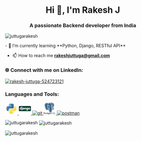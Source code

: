 <h1 align="center">Hi 👋, I'm Rakesh J</h1>
<h3 align="center">A passionate Backend developer from India</h3>

<p align="left"> <img src="https://komarev.com/ghpvc/?username=juttugarakesh&label=Profile%20views&color=0e75b6&style=flat" alt="juttugarakesh" /> </p>
- 🌱 I’m currently learning **Python, Django, RESTful API**

- 📫 How to reach me **rakeshjuttuga@gmail.com**
<h3 align="left">🌐 Connect with me on LinkedIn:</h3>
<p align="left"><a href="https://linkedin.com/in/rakesh-juttuga-524723121" target="blank"><img align="center" src="https://raw.githubusercontent.com/rahuldkjain/github-profile-readme-generator/master/src/images/icons/Social/linked-in-alt.svg" alt="rakesh-juttuga-524723121" height="30" width="40" /></a>
</p><h3 align="left">Languages and Tools:</h3>
<p align="left">  <a href="https://www.python.org" target="_blank"> <img src="https://raw.githubusercontent.com/devicons/devicon/master/icons/python/python-original.svg" alt="python" width="40" height="40"/> </a>  <a href="https://www.djangoproject.com/" target="_blank"> <img src="https://raw.githubusercontent.com/devicons/devicon/master/icons/django/django-original.svg" alt="django" width="40" height="40"/> </a> <a href="https://git-scm.com/" target="_blank"> <img src="https://www.vectorlogo.zone/logos/git-scm/git-scm-icon.svg" alt="git" width="40" height="40"/> </a> <a href="https://www.postgresql.org" target="_blank"> <img src="https://raw.githubusercontent.com/devicons/devicon/master/icons/postgresql/postgresql-original-wordmark.svg" alt="postgresql" width="40" height="40"/> </a> <a href="https://postman.com" target="_blank"> <img src="https://www.vectorlogo.zone/logos/getpostman/getpostman-icon.svg" alt="postman" width="40" height="40"/> </a></p>
<p><img align="left" src="https://github-readme-stats.vercel.app/api/top-langs?username=juttugarakesh&show_icons=true&locale=en&layout=compact" alt="juttugarakesh" /></p>

<p>&nbsp;<img align="center" src="https://github-readme-stats.vercel.app/api?username=juttugarakesh&show_icons=true&locale=en" alt="juttugarakesh" /></p>

<p><img align="center" src="https://github-readme-streak-stats.herokuapp.com/?user=juttugarakesh&" alt="juttugarakesh" /></p>



